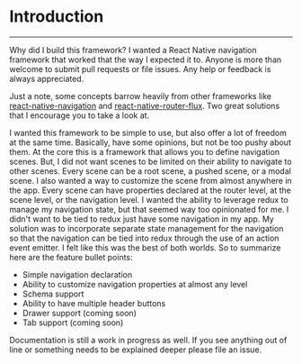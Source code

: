 # Introduction
---
 
Why did I build this framework? I wanted a React Native navigation framework that worked that the way I expected it to. Anyone is more than welcome to submit pull requests or file issues. Any help or feedback is always appreciated.

Just a note, some concepts barrow heavily from other frameworks like [react-native-navigation](https://github.com/wix/react-native-navigation) and [react-native-router-flux](https://github.com/aksonov/react-native-router-flux). Two great solutions that I encourage you to take a look at.

I wanted this framework to be simple to use, but also offer a lot of freedom at the same time. Basically, have some opinions, but not be too pushy about them. At the core this is a framework that allows you to define navigation scenes. But, I did not want scenes to be limited on their ability to navigate to other scenes. Every scene can be a root scene, a pushed scene, or a modal scene. I also wanted a way to customize the scene from almost anywhere in the app. Every scene can have properties declared at the router level, at the scene level, or the navigation level. I wanted the ability to leverage redux to manage my navigation state, but that seemed way too opinionated for me. I didn't want to be tied to redux just have some navigation in my app. My solution was to incorporate separate state management for the navigation so that the navigation can be tied into redux through the use of an action event emitter. I felt like this was the best of both worlds. So to summarize here are the feature bullet points:

* Simple navigation declaration
* Ability to customize navigation properties at almost any level
* Schema support
* Ability to have multiple header buttons
* Drawer support (coming soon)
* Tab support (coming soon)

Documentation is still a work in progress as well. If you see anything out of line or something needs to be explained deeper please file an issue.
